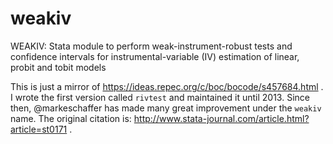 # weakiv
WEAKIV: Stata module to perform weak-instrument-robust tests and confidence intervals for instrumental-variable (IV) estimation of linear, probit and tobit models

This is just a mirror of https://ideas.repec.org/c/boc/bocode/s457684.html . I wrote the first version called `rivtest` and maintained it until 2013. Since then, @markeschaffer has made many great improvement under the `weakiv` name. The original citation is: http://www.stata-journal.com/article.html?article=st0171 .
